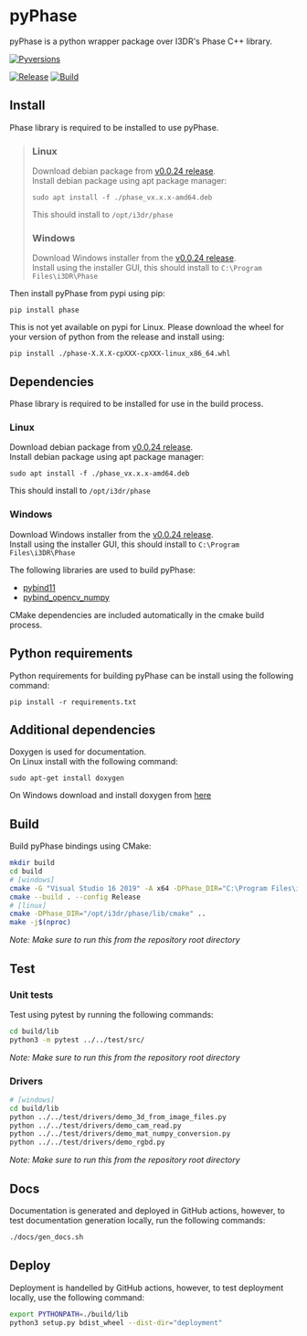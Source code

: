 # pyPhase
pyPhase is a python wrapper package over I3DR's Phase C++ library.

[![Pyversions](https://img.shields.io/pypi/pyversions/phase.svg?style=flat-square)](https://pypi.python.org/pypi/phase)

[![Release](https://github.com/i3drobotics/pyphase/actions/workflows/release.yml/badge.svg)](https://github.com/i3drobotics/pyphase/actions/workflows/release.yml)
[![Build](https://github.com/i3drobotics/pyphase/actions/workflows/build.yml/badge.svg)](https://github.com/i3drobotics/pyphase/actions/workflows/build.yml)

## Install
Phase library is required to be installed to use pyPhase.  
>### Linux
>Download debian package from [v0.0.24 release](https://github.com/i3drobotics/phase/releases/tag/v0.0.24).  
>Install debian package using apt package manager:
>```
>sudo apt install -f ./phase_vx.x.x-amd64.deb
>```
>This should install to `/opt/i3dr/phase`
>### Windows
>Download Windows installer from the [v0.0.24 release](https://github.com/i3drobotics/phase/releases/tag/v0.0.24).  
>Install using the installer GUI, this should install to `C:\Program Files\i3DR\Phase`
>

Then install pyPhase from pypi using pip:
```
pip install phase
```
This is not yet available on pypi for Linux. Please download the wheel for your version of python from the release and install using:
```
pip install ./phase-X.X.X-cpXXX-cpXXX-linux_x86_64.whl
```

## Dependencies
Phase library is required to be installed for use in the build process.  
### Linux
Download debian package from [v0.0.24 release](https://github.com/i3drobotics/phase/releases/tag/v0.0.24).  
Install debian package using apt package manager:
```
sudo apt install -f ./phase_vx.x.x-amd64.deb
```
This should install to `/opt/i3dr/phase`
### Windows
Download Windows installer from the [v0.0.24 release](https://github.com/i3drobotics/phase/releases/tag/v0.0.24).  
Install using the installer GUI, this should install to `C:\Program Files\i3DR\Phase`

The following libraries are used to build pyPhase:
- [pybind11](https://github.com/pybind/pybind11)
- [pybind_opencv_numpy](https://github.com/edmBernard/pybind11_opencv_numpy)

CMake dependencies are included automatically in the cmake build process.

## Python requirements
Python requirements for building pyPhase can be install using the following command:
```
pip install -r requirements.txt
```

## Additional dependencies
Doxygen is used for documentation.  
On Linux install with the following command:
```
sudo apt-get install doxygen
```
On Windows download and install doxygen from [here](https://www.doxygen.nl/download.html)

## Build
Build pyPhase bindings using CMake:
```bash
mkdir build
cd build
# [windows]
cmake -G "Visual Studio 16 2019" -A x64 -DPhase_DIR="C:\Program Files\i3DR\Phase\lib\cmake" ..
cmake --build . --config Release
# [linux]
cmake -DPhase_DIR="/opt/i3dr/phase/lib/cmake" ..
make -j$(nproc)
```
*Note: Make sure to run this from the repository root directory*

## Test
### Unit tests
Test using pytest by running the following commands:
```bash
cd build/lib
python3 -m pytest ../../test/src/
```
*Note: Make sure to run this from the repository root directory*

### Drivers
```bash
# [windows]
cd build/lib
python ../../test/drivers/demo_3d_from_image_files.py
python ../../test/drivers/demo_cam_read.py
python ../../test/drivers/demo_mat_numpy_conversion.py
python ../../test/drivers/demo_rgbd.py
```

*Note: Make sure to run this from the repository root directory*

## Docs
Documentation is generated and deployed in GitHub actions, however, to test documentation generation locally, run the following commands:
```bash
./docs/gen_docs.sh
```

## Deploy
Deployment is handelled by GitHub actions, however, to test deployment locally, use the following command:
```bash
export PYTHONPATH=./build/lib
python3 setup.py bdist_wheel --dist-dir="deployment"
```
